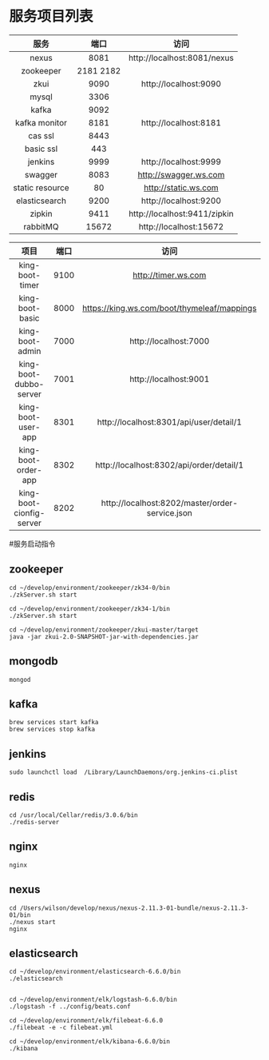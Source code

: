 # 服务项目列表

| 服务                  | 端口 | 访问 |
|:-------------------------:|:-----------:| :--------------------------------------------:|
| nexus                     | 8081        | http://localhost:8081/nexus                   |
| zookeeper                 | 2181 2182   |                                               |
| zkui                      | 9090        | http://localhost:9090                         |
| mysql                     | 3306        |                                               |
| kafka                     | 9092        |                                               |
| kafka monitor             | 8181        | http://localhost:8181                         |
| cas ssl                   | 8443        |                                               |
| basic ssl                 | 443         |                                               |
| jenkins                   | 9999        | http://localhost:9999                         |
| swagger                   | 8083        | http://swagger.ws.com                         |
| static resource           | 80          | http://static.ws.com                          |
| elasticsearch             | 9200        | http://localhost:9200                         |
| zipkin                    | 9411        | http://localhost:9411/zipkin                  |
| rabbitMQ                  | 15672       | http://localhost:15672


| 项目                 | 端口 | 访问 |
|:-------------------------:|:-----------:| :----------------------------------------------:|
| king-boot-timer           | 9100        | http://timer.ws.com                             |
| king-boot-basic           | 8000        | https://king.ws.com/boot/thymeleaf/mappings     |       
| king-boot-admin           | 7000        | http://localhost:7000                           |        
| king-boot-dubbo-server    | 7001        | http://localhost:9001                           |
| king-boot-user-app        | 8301        | http://localhost:8301/api/user/detail/1         |
| king-boot-order-app       | 8302        | http://localhost:8302/api/order/detail/1        |
| king-boot-cionfig-server  | 8202        | http://localhost:8202/master/order-service.json |




#服务启动指令

## zookeeper

```
cd ~/develop/environment/zookeeper/zk34-0/bin 
./zkServer.sh start

cd ~/develop/environment/zookeeper/zk34-1/bin 
./zkServer.sh start

cd ~/develop/environment/zookeeper/zkui-master/target
java -jar zkui-2.0-SNAPSHOT-jar-with-dependencies.jar
```

## mongodb
```
mongod
```

## kafka

```
brew services start kafka
brew services stop kafka
```

## jenkins

```
sudo launchctl load  /Library/LaunchDaemons/org.jenkins-ci.plist
```

## redis

```
cd /usr/local/Cellar/redis/3.0.6/bin
./redis-server
```

## nginx

```
nginx
```

## nexus

```
cd /Users/wilson/develop/nexus/nexus-2.11.3-01-bundle/nexus-2.11.3-01/bin
./nexus start
nginx
```

## elasticsearch
```
cd ~/develop/environment/elasticsearch-6.6.0/bin
./elasticsearch


cd ~/develop/environment/elk/logstash-6.6.0/bin
./logstash -f ../config/beats.conf

cd ~/develop/environment/elk/filebeat-6.6.0
./filebeat -e -c filebeat.yml

cd ~/develop/environment/elk/kibana-6.6.0/bin
./kibana
```



